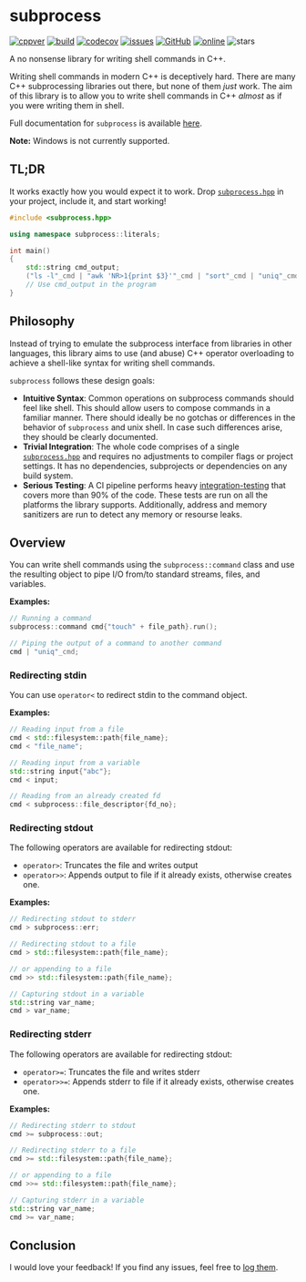 # subprocess

[![cppver](https://img.shields.io/badge/C%2B%2B-17-blue)](https://en.wikipedia.org/wiki/C++17)
[![build](https://github.com/rajatjain1997/subprocess/actions/workflows/cmake.yml/badge.svg?branch=master)](https://github.com/rajatjain1997/subprocess/actions)
[![codecov](https://codecov.io/gh/rajatjain1997/subprocess/branch/master/graph/badge.svg?token=BQX8LHUXQ8)](https://codecov.io/gh/rajatjain1997/subprocess)
[![issues](https://img.shields.io/github/issues/rajatjain1997/subprocess)](https://github.com/rajatjain1997/subprocess/issues)
[![GitHub](https://img.shields.io/github/license/rajatjain1997/subprocess)](https://github.com/rajatjain1997/subprocess/blob/master/LICENSE)
[![online](https://img.shields.io/badge/try%20it-online-brightgreen)](https://wandbox.org/permlink/T0iHbd6sSIXzM9vO)
![stars](https://img.shields.io/github/stars/rajatjain1997/subprocess?style=social)

A no nonsense library for writing shell commands in C++.

Writing shell commands in modern C++ is deceptively hard. There are many C++ subprocessing libraries out there, but none of them *just* work. The aim of this library is to allow you to write shell commands in C++ *almost* as if you were writing them in shell.

Full documentation for `subprocess` is available [here](https://subprocess.thecodepad.com).

**Note:** Windows is not currently supported.
## TL;DR

It works exactly how you would expect it to work. Drop [`subprocess.hpp`](https://raw.githubusercontent.com/rajatjain1997/subprocess/master/include/subprocess/subprocess.hpp) in your project, include it, and start working!

```cpp
#include <subprocess.hpp>

using namespace subprocess::literals;

int main()
{
    std::string cmd_output;
    ("ls -l"_cmd | "awk 'NR>1{print $3}'"_cmd | "sort"_cmd | "uniq"_cmd > cmd_output).run();
    // Use cmd_output in the program
}
```

## Philosophy

Instead of trying to emulate the subprocess interface from libraries in other languages, this library aims to use (and abuse) C++ operator overloading to achieve a shell-like syntax for writing shell commands.

`subprocess` follows these design goals:

 - **Intuitive Syntax**: Common operations on subprocess commands should feel like shell. This should allow users to compose commands in a familiar manner. There should ideally be no gotchas or differences in the behavior of `subprocess` and unix shell. In case such differences arise, they should be clearly documented.
 - **Trivial Integration**: The whole code comprises of a single [`subprocess.hpp`](https://raw.githubusercontent.com/rajatjain1997/subprocess/master/include/subprocess/subprocess.hpp) and requires no adjustments to compiler flags or project settings. It has no dependencies, subprojects or dependencies on any build system.
 - **Serious Testing**: A CI pipeline performs heavy [integration-testing](https://en.wikipedia.org/wiki/Integration_testing) that covers more than 90% of the code. These tests are run on all the platforms the library supports. Additionally, address and memory sanitizers are run to detect any memory or resourse leaks.

## Overview

You can write shell commands using the `subprocess::command` class and use the resulting object to pipe I/O from/to standard streams, files, and variables.

**Examples:**

```cpp
// Running a command
subprocess::command cmd{"touch" + file_path}.run();

// Piping the output of a command to another command
cmd | "uniq"_cmd;
```

### Redirecting stdin

You can use `operator<` to redirect stdin to the command object.

**Examples:**

```cpp
// Reading input from a file
cmd < std::filesystem::path{file_name};
cmd < "file_name";

// Reading input from a variable
std::string input{"abc"};
cmd < input;

// Reading from an already created fd
cmd < subprocess::file_descriptor{fd_no};
```

### Redirecting stdout

The following operators are available for redirecting stdout:

 - `operator>`: Truncates the file and writes output
 - `operator>>`: Appends output to file if it already exists, otherwise creates one.

**Examples:**

```cpp
// Redirecting stdout to stderr
cmd > subprocess::err;

// Redirecting stdout to a file
cmd > std::filesystem::path{file_name};

// or appending to a file
cmd >> std::filesystem::path{file_name};

// Capturing stdout in a variable
std::string var_name;
cmd > var_name;
```

### Redirecting stderr

The following operators are available for redirecting stdout:

 - `operator>=`: Truncates the file and writes stderr
 - `operator>>=`: Appends stderr to file if it already exists, otherwise creates one.

**Examples:**

```cpp
// Redirecting stderr to stdout
cmd >= subprocess::out;

// Redirecting stderr to a file
cmd >= std::filesystem::path{file_name};

// or appending to a file
cmd >>= std::filesystem::path{file_name};

// Capturing stderr in a variable
std::string var_name;
cmd >= var_name;
```

## Conclusion

I would love your feedback!
If you find any issues, feel free to [log them](https://github.com/rajatjain1997/subprocess/issues).
